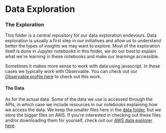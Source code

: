 # Data Exploration

### The Exploration
This folder is a central repository for our data exploration endevours. Data exploration is usually a first step in our initiatives and allow us to understand better the types of insights we may want to explore. Most of the exploration itself is done in Jupyter notebooks in this folder, we do our best to explain what we're learning in these notebooks and make our learnings accessible. 

Sometimes it makes more sense to work with data using javascript. In these cases we typically work with Observable. You can check out our [Observable profile here](https://observablehq.com/@earthrise?tab=profile) to check out this work. 

#### The Data
As for the actual data. Some of the data we use is accessed through the APIs, in which case we include resources in our notebooks explaining how we access the data. We keep the smaller files here in the [data folder](https://github.com/earthrise-media/plotline/tree/main/data-exploration/data), but we store the bigger files on AWS. If you're interested in checking out these files and/or downloading them for yourself, check out our [AWS data explorer here](https://plotline.streamlit.app/AWS_Data). 
